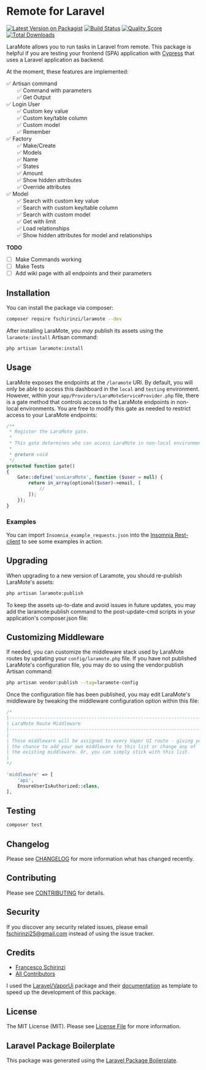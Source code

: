 # Remote for Laravel

[![Latest Version on Packagist](https://img.shields.io/packagist/v/fschirinzi/laramote.svg?style=flat-square)](https://packagist.org/packages/fschirinzi/laramote)
[![Build Status](https://img.shields.io/travis/fschirinzi/laramote/master.svg?style=flat-square)](https://travis-ci.org/fschirinzi/laramote)
[![Quality Score](https://img.shields.io/scrutinizer/g/fschirinzi/laramote.svg?style=flat-square)](https://scrutinizer-ci.com/g/fschirinzi/laramote)
[![Total Downloads](https://img.shields.io/packagist/dt/fschirinzi/laramote.svg?style=flat-square)](https://packagist.org/packages/fschirinzi/laramote)

LaraMote allows you to run tasks in Laravel from remote. This package is helpful if you are testing
your frontend (SPA) application with [Cypress](https://www.cypress.io/) that uses a Laravel application as backend.

At the moment, these features are implemented:

:white_check_mark: Artisan command <br>
&nbsp;&nbsp;&nbsp;&nbsp;&nbsp;&nbsp; :white_check_mark: Command with parameters <br>
&nbsp;&nbsp;&nbsp;&nbsp;&nbsp;&nbsp; :white_check_mark: Get Output <br>
:white_check_mark: Login User <br>
&nbsp;&nbsp;&nbsp;&nbsp;&nbsp;&nbsp; :white_check_mark: Custom key value <br>
&nbsp;&nbsp;&nbsp;&nbsp;&nbsp;&nbsp; :white_check_mark: Custom key/table column <br>
&nbsp;&nbsp;&nbsp;&nbsp;&nbsp;&nbsp; :white_check_mark: Custom model <br>
&nbsp;&nbsp;&nbsp;&nbsp;&nbsp;&nbsp; :white_check_mark: Remember <br>
:white_check_mark: Factory <br>
&nbsp;&nbsp;&nbsp;&nbsp;&nbsp;&nbsp; :white_check_mark: Make/Create <br>
&nbsp;&nbsp;&nbsp;&nbsp;&nbsp;&nbsp; :white_check_mark: Models <br>
&nbsp;&nbsp;&nbsp;&nbsp;&nbsp;&nbsp; :white_check_mark: Name <br>
&nbsp;&nbsp;&nbsp;&nbsp;&nbsp;&nbsp; :white_check_mark: States <br>
&nbsp;&nbsp;&nbsp;&nbsp;&nbsp;&nbsp; :white_check_mark: Amount <br>
&nbsp;&nbsp;&nbsp;&nbsp;&nbsp;&nbsp; :white_check_mark: Show hidden attributes <br>
&nbsp;&nbsp;&nbsp;&nbsp;&nbsp;&nbsp; :white_check_mark: Override attributes <br>
:white_check_mark: Model <br>
&nbsp;&nbsp;&nbsp;&nbsp;&nbsp;&nbsp; :white_check_mark: Search with custom key value <br>
&nbsp;&nbsp;&nbsp;&nbsp;&nbsp;&nbsp; :white_check_mark: Search with custom key/table column <br>
&nbsp;&nbsp;&nbsp;&nbsp;&nbsp;&nbsp; :white_check_mark: Search with custom model <br>
&nbsp;&nbsp;&nbsp;&nbsp;&nbsp;&nbsp; :white_check_mark: Get with limit <br>
&nbsp;&nbsp;&nbsp;&nbsp;&nbsp;&nbsp; :white_check_mark: Load relationships <br>
&nbsp;&nbsp;&nbsp;&nbsp;&nbsp;&nbsp; :white_check_mark: Show hidden attributes for model and relationships <br>

**TODO** <br>
- [ ] Make Commands working <br>
- [ ] Make Tests <br>
- [ ] Add wiki page with all endpoints and their parameters

## Installation

You can install the package via composer:

```bash
composer require fschirinzi/laramote --dev
```

After installing LaraMote, you *may* publish its assets using the `laramote:install` Artisan command:

```bash
php artisan laramote:install
```

## Usage

LaraMote exposes the endpoints at the `/laramote` URI.
By default, you will only be able to access this dashboard in the `local` and `testing` environment.
However, within your `app/Providers/LaraMoteServiceProvider.php` file, there is a gate method
that controls access to the LaraMote endpoints in non-local environments.
You are free to modify this gate as needed to restrict access to your LaraMote endpoints:

``` php
/**
 * Register the LaraMote gate.
 *
 * This gate determines who can access LaraMote in non-local environments.
 *
 * @return void
 */
protected function gate()
{
    Gate::define('useLaraMote', function ($user = null) {
        return in_array(optional($user)->email, [
            //
        ]);
    });
}
```

### Examples

You can import `Insomnia_example_requests.json` into the [Insomnia Rest-client](https://insomnia.rest/) to see some examples in action.

## Upgrading

When upgrading to a new version of Laramote, you should re-publish LaraMote's assets:

```bash
php artisan laramote:publish
```

To keep the assets up-to-date and avoid issues in future updates, you may add the
laramote:publish command to the post-update-cmd scripts in your application's composer.json file:

## Customizing Middleware

If needed, you can customize the middleware stack used by LaraMote routes by updating your
`config/laramote.php` file. If you have not published LaraMote's configuration file, you may
do so using the vendor:publish Artisan command:

``` bash
php artisan vendor:publish --tag=laramote-config
```

Once the configuration file has been published, you may edit LaraMote's
middleware by tweaking the middleware configuration option within this file:

``` php
/*
|--------------------------------------------------------------------------
| LaraMote Route Middleware
|--------------------------------------------------------------------------
|
| These middleware will be assigned to every Vapor UI route - giving you
| the chance to add your own middleware to this list or change any of
| the existing middleware. Or, you can simply stick with this list.
|
*/

'middleware' => [
    'api',
    EnsureUserIsAuthorized::class,
],
```

## Testing

``` bash
composer test
```

## Changelog

Please see [CHANGELOG](CHANGELOG.md) for more information what has changed recently.

## Contributing

Please see [CONTRIBUTING](CONTRIBUTING.md) for details.

## Security

If you discover any security related issues, please email fschirinzi25@gmail.com instead of using the issue tracker.

## Credits

- [Francesco Schirinzi](https://github.com/fschirinzi)
- [All Contributors](../../contributors)

I used the [Laravel/VaporUi](https://github.com/laravel/vapor-ui) package
and their [documentation](https://docs.vapor.build/1.0/introduction.html#installing-the-vapor-core)
as template to speed up the development of this package.

## License

The MIT License (MIT). Please see [License File](LICENSE.md) for more information.

## Laravel Package Boilerplate

This package was generated using the [Laravel Package Boilerplate](https://laravelpackageboilerplate.com).
